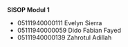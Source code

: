**SISOP Modul 1**

- 05111940000111 Evelyn Sierra
- 05111940000059 Dido Fabian Fayed
- 05111940000139 Zahrotul Adillah

